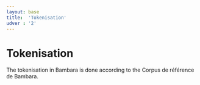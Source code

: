 ```yaml
---
layout: base
title:  'Tokenisation'
udver : '2'
---
```


# Tokenisation

The tokenisation in Bambara is done according to the Corpus de référence de Bambara. 

